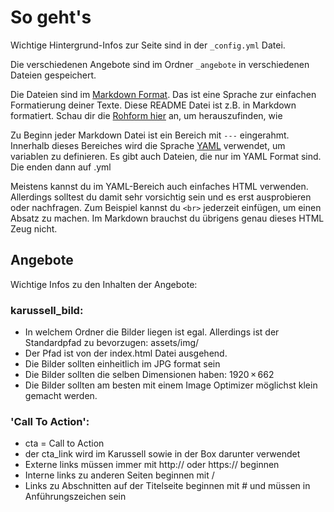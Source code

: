 # So geht's

Wichtige Hintergrund-Infos zur Seite sind in der `_config.yml` Datei.

Die verschiedenen Angebote sind im Ordner `_angebote` in verschiedenen Dateien gespeichert.

Die Dateien sind im [Markdown Format](http://assemble.io/docs/Cheatsheet-Markdown.html). Das ist eine Sprache zur einfachen Formatierung deiner Texte. Diese README Datei ist z.B. in Markdown formatiert. Schau dir die [Rohform hier](https://raw.githubusercontent.com/jimbroski/boogyspenden/master/README.md) an, um herauszufinden, wie

Zu Beginn jeder Markdown Datei ist ein Bereich mit `---` eingerahmt. Innerhalb dieses Bereiches wird die Sprache [YAML](http://statamic.com/learn/configuring/using-yaml) verwendet, um variablen zu definieren. Es gibt auch Dateien, die nur im YAML Format sind. Die enden dann auf .yml

Meistens kannst du im YAML-Bereich auch einfaches HTML verwenden. Allerdings solltest du damit sehr vorsichtig sein und es erst ausprobieren oder nachfragen. Zum Beispiel kannst du `<br>` jederzeit einfügen, um einen Absatz zu machen. Im Markdown brauchst du übrigens genau dieses HTML Zeug nicht.

## Angebote

Wichtige Infos zu den Inhalten der Angebote:

### karussell_bild:

  - In welchem Ordner die Bilder liegen ist egal.
    Allerdings ist der Standardpfad zu bevorzugen: assets/img/
  - Der Pfad ist von der index.html Datei ausgehend.
  - Die Bilder sollten einheitlich im JPG format sein
  - Die Bilder sollten die selben Dimensionen haben: 1920 × 662
  - Die Bilder sollten am besten mit einem Image Optimizer möglichst klein gemacht werden.

### 'Call To Action':

  - cta = Call to Action
  - der cta_link wird im Karussell sowie in der Box darunter verwendet
  - Externe links müssen immer mit http:// oder https:// beginnen
  - Interne links zu anderen Seiten beginnen mit /
  - Links zu Abschnitten auf der Titelseite beginnen mit # und müssen in Anführungszeichen sein
